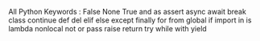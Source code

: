 All Python Keywords : 
False
None
True
and
as
assert
async
await
break
class
continue
def
del
elif
else
except
finally
for
from
global
if
import
in
is
lambda
nonlocal
not
or
pass
raise
return
try
while
with
yield
